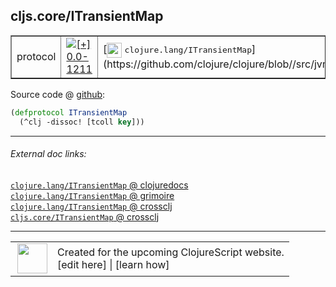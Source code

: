 ## cljs.core/ITransientMap



 <table border="1">
<tr>
<td>protocol</td>
<td><a href="https://github.com/cljsinfo/cljs-api-docs/tree/0.0-1211"><img valign="middle" alt="[+] 0.0-1211" title="Added in 0.0-1211" src="https://img.shields.io/badge/+-0.0--1211-lightgrey.svg"></a> </td>
<td>
[<img height="24px" valign="middle" src="http://i.imgur.com/1GjPKvB.png"> <samp>clojure.lang/ITransientMap</samp>](https://github.com/clojure/clojure/blob//src/jvm/clojure/lang/ITransientMap.java)
</td>
</tr>
</table>









Source code @ [github](https://github.com/clojure/clojurescript/blob/r2277/src/cljs/cljs/core.cljs#L358-L359):

```clj
(defprotocol ITransientMap
  (^clj -dissoc! [tcoll key]))
```

<!--
Repo - tag - source tree - lines:

 <pre>
clojurescript @ r2277
└── src
    └── cljs
        └── cljs
            └── <ins>[core.cljs:358-359](https://github.com/clojure/clojurescript/blob/r2277/src/cljs/cljs/core.cljs#L358-L359)</ins>
</pre>

-->

---



###### External doc links:

[`clojure.lang/ITransientMap` @ clojuredocs](http://clojuredocs.org/clojure.lang/ITransientMap)<br>
[`clojure.lang/ITransientMap` @ grimoire](http://conj.io/store/v1/org.clojure/clojure/1.7.0-beta3/clj/clojure.lang/ITransientMap/)<br>
[`clojure.lang/ITransientMap` @ crossclj](http://crossclj.info/fun/clojure.lang/ITransientMap.html)<br>
[`cljs.core/ITransientMap` @ crossclj](http://crossclj.info/fun/cljs.core.cljs/ITransientMap.html)<br>

---

 <table>
<tr><td>
<img valign="middle" align="right" width="48px" src="http://i.imgur.com/Hi20huC.png">
</td><td>
Created for the upcoming ClojureScript website.<br>
[edit here] | [learn how]
</td></tr></table>

[edit here]:https://github.com/cljsinfo/cljs-api-docs/blob/master/cljsdoc/cljs.core_ITransientMap.cljsdoc
[learn how]:https://github.com/cljsinfo/cljs-api-docs/wiki/cljsdoc-files

<!--

This information was too distracting to show to readers, but I'll leave it
commented here since it is helpful to:

- pretty-print the data used to generate this document
- and show how to retrieve that data



The API data for this symbol:

```clj
{:ns "cljs.core",
 :name "ITransientMap",
 :history [["+" "0.0-1211"]],
 :type "protocol",
 :full-name-encode "cljs.core_ITransientMap",
 :source {:code "(defprotocol ITransientMap\n  (^clj -dissoc! [tcoll key]))",
          :title "Source code",
          :repo "clojurescript",
          :tag "r2277",
          :filename "src/cljs/cljs/core.cljs",
          :lines [358 359]},
 :methods [{:name "-dissoc!",
            :signature ["[tcoll key]"],
            :docstring nil}],
 :full-name "cljs.core/ITransientMap",
 :clj-symbol "clojure.lang/ITransientMap"}

```

Retrieve the API data for this symbol:

```clj
;; from Clojure REPL
(require '[clojure.edn :as edn])
(-> (slurp "https://raw.githubusercontent.com/cljsinfo/cljs-api-docs/catalog/cljs-api.edn")
    (edn/read-string)
    (get-in [:symbols "cljs.core/ITransientMap"]))
```

-->
